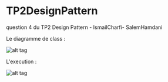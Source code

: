 # TP2DesignPattern
question 4 du TP2 Design Pattern - IsmailCharfi- SalemHamdani

Le diagramme de class : 

![alt tag](https://user-images.githubusercontent.com/73357703/138365542-a879d343-60ce-4df8-81cd-5aca76094b98.png)

L'execution  : 


![alt tag](https://user-images.githubusercontent.com/73357703/138365586-4170a64e-2ac9-40a3-b36c-2d021f9f0d16.png)
